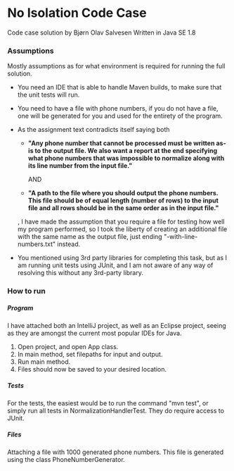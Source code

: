 # No Isolation Code Case

Code case solution by Bjørn Olav Salvesen
Written in Java SE 1.8

### Assumptions 
Mostly assumptions as for what environment is required for running the full solution. 
- You need an IDE that is able to handle Maven builds, to make sure that the unit tests will run.
- You need to have a file with phone numbers, if you do not have a file,
one will be generated for you and used for the entirety of the program.  
- As the assignment text contradicts itself saying both
    - __"Any phone number that cannot be processed must be written as-is to the output file. We
       also want a report at the end specifying what phone numbers that was impossible to
       normalize along with its line number from the input file."__
       
       AND
       
    - **"A path to the file where you should output the phone numbers. This file should be
       of equal length (number of rows) to the input file and all rows should be in the
       same order as in the input file."**
       
     , I have made the assumption that you require a file for testing how well my program performed,
     so I took the liberty of creating an additional file with the same name as the output file,
     just ending "-with-line-numbers.txt" instead. 
- You mentioned using 3rd party libraries for completing this task, but as I am running unit tests using JUnit,
and I am not aware of any way of resolving this without any 3rd-party library.


### How to run

##### Program
I have attached both an IntelliJ project, as well as an Eclipse project, 
seeing as they are amongst the current most popular IDEs for Java. 

1. Open project, and open App class. 
2. In main method, set filepaths for input and output. 
3. Run main method.
4. Files should now be saved to your desired location. 

##### Tests
For the tests, the easiest would be to run the command "mvn test", 
or simply run all tests in NormalizationHandlerTest.
They do require access to JUnit. 

##### Files
Attaching a file with 1000 generated phone numbers.
This file is generated using the class PhoneNumberGenerator.